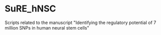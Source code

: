 # SuRE_hNSC
Scripts related to the manuscript "Identifying the regulatory potential of 7 million SNPs in human neural stem cells"

